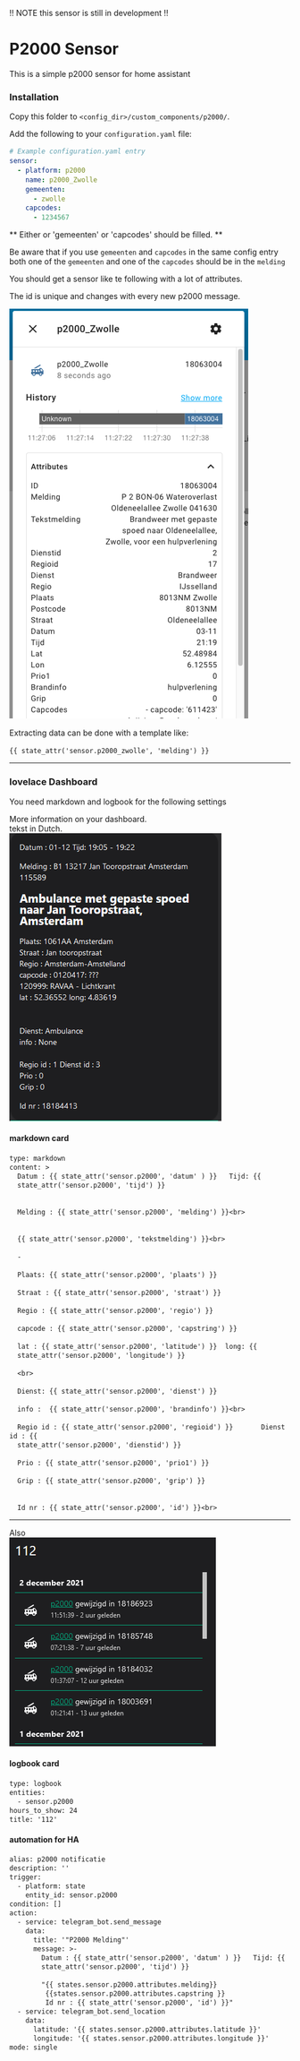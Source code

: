 !! NOTE this sensor is still in development !!

# P2000 Sensor

This is a simple p2000 sensor for home assistant

### Installation

Copy this folder to `<config_dir>/custom_components/p2000/`.

Add the following to your `configuration.yaml` file:


```yaml
# Example configuration.yaml entry
sensor:
  - platform: p2000
    name: p2000_Zwolle
    gemeenten:
      - zwolle
    capcodes:
      - 1234567
```

** Either or 'gemeenten' or 'capcodes' should be filled. **

Be aware that if you use `gemeenten` and `capcodes` in the same config entry both one of the `gemeenten` and one of the `capcodes` should be in the `melding`


You should get a sensor like te following with a lot of attributes.

The id is unique and changes with every new p2000 message.


![Tux, the Linux mascot](./assets/screenshot01.png)

Extracting data can be done with a template like:

`{{ state_attr('sensor.p2000_zwolle', 'melding') }}`

----------------------------------------------------------------------------------
### lovelace Dashboard

You need markdown and logbook for the following settings

More information on your dashboard.<br> tekst in Dutch.<br>
![afbeelding](./assets/dashboard1.png)

#### markdown card
```
type: markdown
content: >
  Datum : {{ state_attr('sensor.p2000', 'datum' ) }}   Tijd: {{
  state_attr('sensor.p2000', 'tijd') }}


  Melding : {{ state_attr('sensor.p2000', 'melding') }}<br>


  {{ state_attr('sensor.p2000', 'tekstmelding') }}<br>

  -

  Plaats: {{ state_attr('sensor.p2000', 'plaats') }}

  Straat : {{ state_attr('sensor.p2000', 'straat') }} 

  Regio : {{ state_attr('sensor.p2000', 'regio') }}

  capcode : {{ state_attr('sensor.p2000', 'capstring') }}

  lat : {{ state_attr('sensor.p2000', 'latitude') }}  long: {{
  state_attr('sensor.p2000', 'longitude') }}

  <br>

  Dienst: {{ state_attr('sensor.p2000', 'dienst') }}

  info :  {{ state_attr('sensor.p2000', 'brandinfo') }}<br>

  Regio id : {{ state_attr('sensor.p2000', 'regioid') }}       Dienst id : {{
  state_attr('sensor.p2000', 'dienstid') }}

  Prio : {{ state_attr('sensor.p2000', 'prio1') }}

  Grip : {{ state_attr('sensor.p2000', 'grip') }}


  Id nr : {{ state_attr('sensor.p2000', 'id') }}<br>
```
----------------------------------------------------------------------------------
Also <br>
![afbeelding](./assets/dashboard.png)

#### logbook card
```
type: logbook
entities:
  - sensor.p2000
hours_to_show: 24
title: '112'
```

#### automation for HA
```
alias: p2000 notificatie
description: ''
trigger:
  - platform: state
    entity_id: sensor.p2000
condition: []
action:
  - service: telegram_bot.send_message
    data:
      title: '"P2000 Melding"'
      message: >-
        Datum : {{ state_attr('sensor.p2000', 'datum' ) }}   Tijd: {{
        state_attr('sensor.p2000', 'tijd') }}

        "{{ states.sensor.p2000.attributes.melding}}   
         {{states.sensor.p2000.attributes.capstring }}   
         Id nr : {{ state_attr('sensor.p2000', 'id') }}"
  - service: telegram_bot.send_location
    data:
      latitude: '{{ states.sensor.p2000.attributes.latitude }}'
      longitude: '{{ states.sensor.p2000.attributes.longitude }}'
mode: single

```
